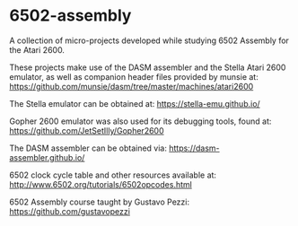 # 6502-assembly
A collection of micro-projects developed while studying 6502 Assembly for the Atari 2600.

These projects make use of the DASM assembler and the Stella Atari 2600 emulator, as well as companion header files provided by munsie at: https://github.com/munsie/dasm/tree/master/machines/atari2600

The Stella emulator can be obtained at: https://stella-emu.github.io/

Gopher 2600 emulator was also used for its debugging tools, found at: https://github.com/JetSetIlly/Gopher2600

The DASM assembler can be obtained via: https://dasm-assembler.github.io/

6502 clock cycle table and other resources available at: http://www.6502.org/tutorials/6502opcodes.html

6502 Assembly course taught by Gustavo Pezzi:
https://github.com/gustavopezzi
